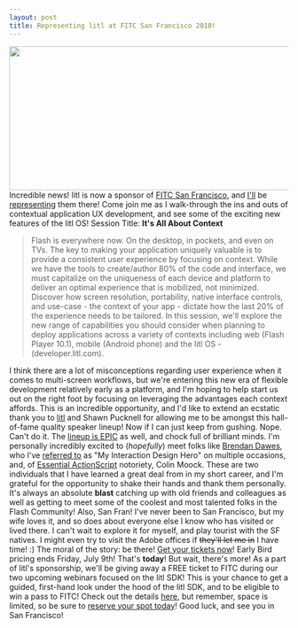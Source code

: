 ```yaml
---
layout: post
title: Representing litl at FITC San Francisco 2010!
---
```


<p><a href="/images/FITCSF2010.png"><img class="posterous_download_image" title="FITCSF2010" src="/images/FITCSF2010.png" alt="" width="565" height="260" /> </a>Incredible news! litl is now a sponsor of <a href="http://fitc.ca/sf">FITC San Francisco</a>, and <a href="http://www.fitc.ca/events/speakers/speaker.cfm?event=110&amp;speaker_id=12911">I'll</a> be <a href="http://www.fitc.ca/events/presentations/presentation.cfm?event=110&amp;presentation_id=1307">representing</a> them there! Come join me as I walk-through the ins and outs of contextual application UX development, and see some of the exciting new features of the litl OS! <!--more--> Session Title: <strong>It's All About Context</strong></p>
<blockquote>Flash is everywhere now. On the desktop, in pockets, and even on TVs. The key to making your application uniquely valuable is to provide a consistent user experience by focusing on context. While we have the tools to create/author 80% of the code and interface, we must capitalize on the uniqueness of each device and platform to deliver an optimal experience that is mobilized, not minimized. Discover how screen resolution, portability, native interface controls, and use-case - the context of your app - dictate how the last 20% of the experience needs to be tailored. In this session, we'll explore the new range of capabilities you should consider when planning to deploy applications across a variety of contexts including web (Flash Player 10.1), mobile (Android phone) and the litl OS - (developer.litl.com).</blockquote>
<p>I think there are a lot of misconceptions regarding user experience when it comes to multi-screen workflows, but we're entering this new era of flexible development relatively early as a platform, and I'm hoping to help start us out on the right foot by focusing on leveraging the advantages each context affords.   This is an incredible opportunity, and I'd like to extend an ecstatic thank you to <a href="http://litl.com">litl</a> and Shawn Pucknell for allowing me to be amongst this hall-of-fame quality speaker lineup! Now if I can just keep from gushing. Nope. Can't do it.  The <a href="http://www.fitc.ca/events/speakers/?event=110">lineup is EPIC</a> as well, and chock full of brilliant minds. I'm personally incredibly excited to (<em>hopefully</em>) meet folks like <a href="http://twitter.com/brendandawes">Brendan Dawes</a>, who I've <a href="http://insideria.com/2009/10/getting-started-with-multitouc.html">referred to</a> as "My Interaction Design Hero" on multiple occasions, and, of <a href="http://www.moock.org/eas3/">Essential ActionScript</a> notoriety, Colin Moock. These are two individuals that I have learned a great deal from in my short career, and I'm grateful for the opportunity to shake their hands and thank them personally. It's always an absolute <strong>blast</strong> catching up with old friends and colleagues as well as getting to meet some of the coolest and most talented folks in the Flash Community!   Also, San Fran! I've never been to San Francisco, but my wife loves it, and so does about everyone else I know who has visited or lived there. I can't wait to explore it for myself, and play tourist with the SF natives. I might even try to visit the Adobe offices if <del datetime="2010-07-08T18:23:52+00:00">they'll let me in</del> I have time! :)  The moral of the story: be there! <a href="http://fitcsanfran2010.eventbrite.com/">Get your tickets now</a>! Early Bird pricing ends Friday, July 9th! That's <strong>today</strong>!  But wait, there's more! As a part of litl's sponsorship, we'll be giving away a FREE ticket to FITC during our two upcoming webinars focused on the litl SDK! This is your chance to get a guided, first-hand look under the hood of the litl SDK, and to be eligible to win a pass to FITC! Check out the details <a href="http://devblog.litl.com/code/join-us-for-litls-developer-webinar/">here</a>, but remember, space is limited, so be sure to <a href="http://devblog.litl.com/code/join-us-for-litls-developer-webinar/">reserve your spot today</a>!     Good luck, and see you in San Francisco!</p>